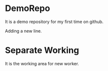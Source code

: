 # DemoRepo
It is a demo repository for my first time on github.

Adding a new line.

# Separate Working
It is the working area for new worker.